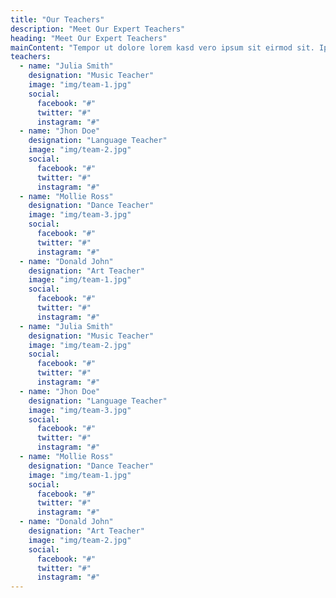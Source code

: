```yaml
---
title: "Our Teachers"
description: "Meet Our Expert Teachers"
heading: "Meet Our Expert Teachers"
mainContent: "Tempor ut dolore lorem kasd vero ipsum sit eirmod sit. Ipsum diam justo sed rebum vero dolor duo."
teachers:
  - name: "Julia Smith"
    designation: "Music Teacher"
    image: "img/team-1.jpg"
    social:
      facebook: "#"
      twitter: "#"
      instagram: "#"
  - name: "Jhon Doe"
    designation: "Language Teacher"
    image: "img/team-2.jpg"
    social:
      facebook: "#"
      twitter: "#"
      instagram: "#"
  - name: "Mollie Ross"
    designation: "Dance Teacher"
    image: "img/team-3.jpg"
    social:
      facebook: "#"
      twitter: "#"
      instagram: "#"
  - name: "Donald John"
    designation: "Art Teacher"
    image: "img/team-1.jpg"
    social:
      facebook: "#"
      twitter: "#"
      instagram: "#"
  - name: "Julia Smith"
    designation: "Music Teacher"
    image: "img/team-2.jpg"
    social:
      facebook: "#"
      twitter: "#"
      instagram: "#"
  - name: "Jhon Doe"
    designation: "Language Teacher"
    image: "img/team-3.jpg"
    social:
      facebook: "#"
      twitter: "#"
      instagram: "#"
  - name: "Mollie Ross"
    designation: "Dance Teacher"
    image: "img/team-1.jpg"
    social:
      facebook: "#"
      twitter: "#"
      instagram: "#"
  - name: "Donald John"
    designation: "Art Teacher"
    image: "img/team-2.jpg"
    social:
      facebook: "#"
      twitter: "#"
      instagram: "#"
---
```

